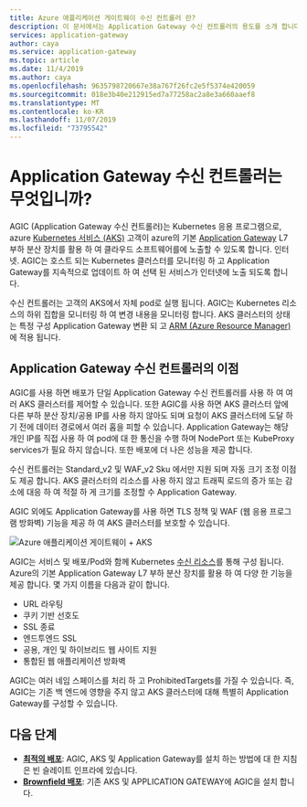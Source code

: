 ```yaml
---
title: Azure 애플리케이션 게이트웨이 수신 컨트롤러 란?
description: 이 문서에서는 Application Gateway 수신 컨트롤러의 용도를 소개 합니다.
services: application-gateway
author: caya
ms.service: application-gateway
ms.topic: article
ms.date: 11/4/2019
ms.author: caya
ms.openlocfilehash: 9635798720667e38a767f26fc2e5f5374e420059
ms.sourcegitcommit: 018e3b40e212915ed7a77258ac2a8e3a660aaef8
ms.translationtype: MT
ms.contentlocale: ko-KR
ms.lasthandoff: 11/07/2019
ms.locfileid: "73795542"
---
```

# <a name="what-is-application-gateway-ingress-controller"></a>Application Gateway 수신 컨트롤러는 무엇입니까?
AGIC (Application Gateway 수신 컨트롤러)는 Kubernetes 응용 프로그램으로, azure [Kubernetes 서비스 (AKS)](https://azure.microsoft.com/services/kubernetes-service/) 고객이 azure의 기본 [Application Gateway](https://azure.microsoft.com/services/application-gateway/) L7 부하 분산 장치를 활용 하 여 클라우드 소프트웨어를에 노출할 수 있도록 합니다. 인터넷. AGIC는 호스트 되는 Kubernetes 클러스터를 모니터링 하 고 Application Gateway를 지속적으로 업데이트 하 여 선택 된 서비스가 인터넷에 노출 되도록 합니다.

수신 컨트롤러는 고객의 AKS에서 자체 pod로 실행 됩니다. AGIC는 Kubernetes 리소스의 하위 집합을 모니터링 하 여 변경 내용을 모니터링 합니다. AKS 클러스터의 상태는 특정 구성 Application Gateway 변환 되 고 [ARM (Azure Resource Manager)](https://docs.microsoft.com/azure/azure-resource-manager/resource-group-overview)에 적용 됩니다.

## <a name="benefits-of-application-gateway-ingress-controller"></a>Application Gateway 수신 컨트롤러의 이점
AGIC를 사용 하면 배포가 단일 Application Gateway 수신 컨트롤러를 사용 하 여 여러 AKS 클러스터를 제어할 수 있습니다. 또한 AGIC를 사용 하면 AKS 클러스터 앞에 다른 부하 분산 장치/공용 IP를 사용 하지 않아도 되며 요청이 AKS 클러스터에 도달 하기 전에 데이터 경로에서 여러 홉을 피할 수 있습니다. Application Gateway는 해당 개인 IP를 직접 사용 하 여 pod에 대 한 통신을 수행 하며 NodePort 또는 KubeProxy services가 필요 하지 않습니다. 또한 배포에 더 나은 성능을 제공 합니다.

수신 컨트롤러는 Standard_v2 및 WAF_v2 Sku 에서만 지원 되며 자동 크기 조정 이점도 제공 합니다. AKS 클러스터의 리소스를 사용 하지 않고 트래픽 로드의 증가 또는 감소에 대응 하 여 적절 하 게 크기를 조정할 수 Application Gateway.

AGIC 외에도 Application Gateway를 사용 하면 TLS 정책 및 WAF (웹 응용 프로그램 방화벽) 기능을 제공 하 여 AKS 클러스터를 보호할 수 있습니다.

![Azure 애플리케이션 게이트웨이 + AKS](./media/application-gateway-ingress-controller-overview/architecture.png)

AGIC는 서비스 및 배포/Pod와 함께 Kubernetes [수신 리소스](http://kubernetes.io/docs/user-guide/ingress/)를 통해 구성 됩니다. Azure의 기본 Application Gateway L7 부하 분산 장치를 활용 하 여 다양 한 기능을 제공 합니다. 몇 가지 이름을 다음과 같이 합니다.
  - URL 라우팅
  - 쿠키 기반 선호도
  - SSL 종료
  - 엔드투엔드 SSL
  - 공용, 개인 및 하이브리드 웹 사이트 지원
  - 통합된 웹 애플리케이션 방화벽

AGIC는 여러 네임 스페이스를 처리 하 고 ProhibitedTargets를 가질 수 있습니다. 즉, AGIC는 기존 백 엔드에 영향을 주지 않고 AKS 클러스터에 대해 특별히 Application Gateway를 구성할 수 있습니다. 

## <a name="next-steps"></a>다음 단계

- [**최적의 배포**](ingress-controller-install-new.md): AGIC, AKS 및 Application Gateway를 설치 하는 방법에 대 한 지침은 빈 슬레이트 인프라에 있습니다.
- [**Brownfield 배포**](ingress-controller-install-existing.md): 기존 AKS 및 APPLICATION GATEWAY에 AGIC을 설치 합니다.

